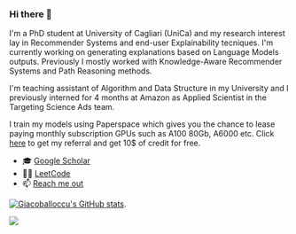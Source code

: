 ### Hi there 👋

I'm a PhD student at University of Cagliari (UniCa) and my research interest lay in Recommender Systems and end-user Explainability tecniques. I'm currently working on generating explanations based on Language Models outputs. Previously I mostly worked with Knowledge-Aware Recommender Systems and Path Reasoning methods. 

I'm teaching assistant of Algorithm and Data Structure in my University and I previously interned for 4 months at Amazon as Applied Scientist in the Targeting Science Ads team.

I train my models using Paperspace which gives you the chance to lease paying monthly subscription GPUs such as A100 80Gb, A6000 etc. Click [here](https://console.paperspace.com/signup?R=7H5U6TB) to get my referral and get 10$ of credit for free.

- 🎓 [Google Scholar](https://scholar.google.com/citations?hl=en&user=SKF5qv8AAAAJ)
- 👨‍💻 [LeetCode](https://leetcode.com/gballoccu/)
- 📫 [Reach me out](mailto:gballoccu@acm.org)

[![Giacoballoccu's GitHub stats](https://github-readme-stats.vercel.app/api?username=giacoballoccu&theme=radical&show_icons=true&count_private=true)](https://github.com/anuraghazra/github-readme-stats).  


![](https://komarev.com/ghpvc/?username=giacoballoccu&color=brightgreen)

<!--
**giacoballoccu/giacoballoccu** is a ✨ _special_ ✨ repository because its `README.md` (this file) appears on your GitHub profile.

Here are some ideas to get you started:

- 🔭 I’m currently working on ...
- 🌱 I’m currently learning ...
- 👯 I’m looking to collaborate on ...
- 🤔 I’m looking for help with ...
- 💬 Ask me about ...
- 📫 How to reach me: ...
- 😄 Pronouns: ...
- ⚡ Fun fact: ...
-->
